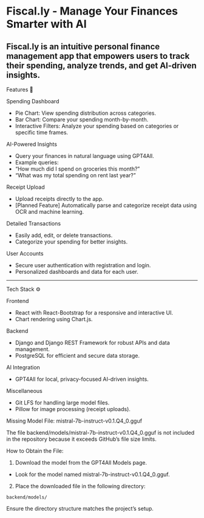 # Fiscal.ly - Manage Your Finances Smarter with AI

Fiscal.ly is an intuitive personal finance management app that empowers users to track their spending, analyze trends, and get AI-driven insights.
---
Features 🌟

Spending Dashboard
-	Pie Chart: View spending distribution across categories.
-	Bar Chart: Compare your spending month-by-month.
-	Interactive Filters: Analyze your spending based on categories or specific time frames.

AI-Powered Insights
-	Query your finances in natural language using GPT4All.
-	Example queries:
- “How much did I spend on groceries this month?”
-	“What was my total spending on rent last year?”

Receipt Upload
-	Upload receipts directly to the app.
-	[Planned Feature] Automatically parse and categorize receipt data using OCR and machine learning.

Detailed Transactions
-	Easily add, edit, or delete transactions.
-	Categorize your spending for better insights.

User Accounts
-	Secure user authentication with registration and login.
-	Personalized dashboards and data for each user.
---
 Tech Stack ⚙️

Frontend
-	React with React-Bootstrap for a responsive and interactive UI.
-	Chart rendering using Chart.js.

Backend
-	Django and Django REST Framework for robust APIs and data management.
-	PostgreSQL for efficient and secure data storage.

AI Integration
-	GPT4All for local, privacy-focused AI-driven insights.

Miscellaneous
-	Git LFS for handling large model files.
-	Pillow for image processing (receipt uploads).

Missing Model File: mistral-7b-instruct-v0.1.Q4_0.gguf

The file backend/models/mistral-7b-instruct-v0.1.Q4_0.gguf is not included in the repository because it exceeds GitHub’s file size limits.

How to Obtain the File:
1. 	Download the model from the GPT4All Models page.
- Look for the model named mistral-7b-instruct-v0.1.Q4_0.gguf.
2. Place the downloaded file in the following directory:

``` backend/models/ ```

Ensure the directory structure matches the project’s setup.
